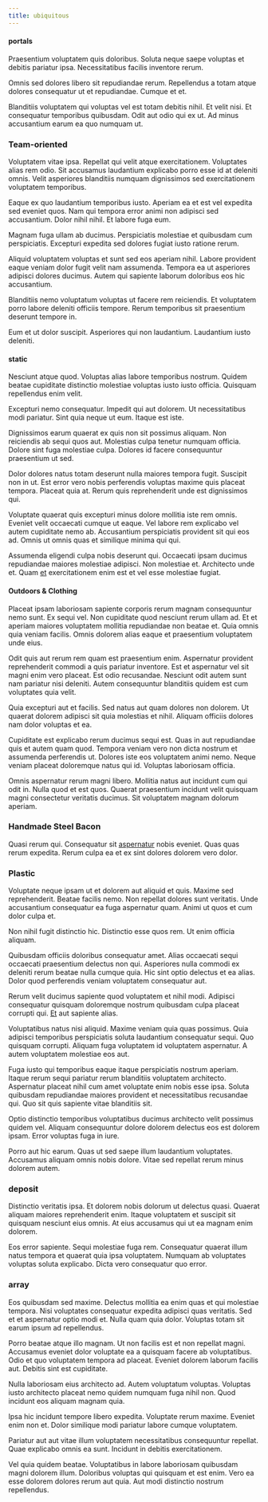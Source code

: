 ```yaml
---
title: ubiquitous
---
```


#### portals

Praesentium voluptatem quis doloribus. Soluta neque saepe voluptas et debitis pariatur ipsa. Necessitatibus facilis inventore rerum.

Omnis sed dolores libero sit repudiandae rerum. Repellendus a totam atque dolores consequatur ut et repudiandae. Cumque et et.

Blanditiis voluptatem qui voluptas vel est totam debitis nihil. Et velit nisi. Et consequatur temporibus quibusdam. Odit aut odio qui ex ut. Ad minus accusantium earum ea quo numquam ut.

### Team-oriented

Voluptatem vitae ipsa. Repellat qui velit atque exercitationem. Voluptates alias rem odio. Sit accusamus laudantium explicabo porro esse id at deleniti omnis. Velit asperiores blanditiis numquam dignissimos sed exercitationem voluptatem temporibus.

Eaque ex quo laudantium temporibus iusto. Aperiam ea et est vel expedita sed eveniet quos. Nam qui tempora error animi non adipisci sed accusantium. Dolor nihil nihil. Et labore fuga eum.

Magnam fuga ullam ab ducimus. Perspiciatis molestiae et quibusdam cum perspiciatis. Excepturi expedita sed dolores fugiat iusto ratione rerum.

Aliquid voluptatem voluptas et sunt sed eos aperiam nihil. Labore provident eaque veniam dolor fugit velit nam assumenda. Tempora ea ut asperiores adipisci dolores ducimus. Autem qui sapiente laborum doloribus eos hic accusantium.

Blanditiis nemo voluptatum voluptas ut facere rem reiciendis. Et voluptatem porro labore deleniti officiis tempore. Rerum temporibus sit praesentium deserunt tempore in.

Eum et ut dolor suscipit. Asperiores qui non laudantium. Laudantium iusto deleniti.

#### static

Nesciunt atque quod. Voluptas alias labore temporibus nostrum. Quidem beatae cupiditate distinctio molestiae voluptas iusto iusto officia. Quisquam repellendus enim velit.

Excepturi nemo consequatur. Impedit qui aut dolorem. Ut necessitatibus modi pariatur. Sint quia neque ut eum. Itaque est iste.

Dignissimos earum quaerat ex quis non sit possimus aliquam. Non reiciendis ab sequi quos aut. Molestias culpa tenetur numquam officia. Dolore sint fuga molestiae culpa. Dolores id facere consequuntur praesentium ut sed.

Dolor dolores natus totam deserunt nulla maiores tempora fugit. Suscipit non in ut. Est error vero nobis perferendis voluptas maxime quis placeat tempora. Placeat quia at. Rerum quis reprehenderit unde est dignissimos qui.

Voluptate quaerat quis excepturi minus dolore mollitia iste rem omnis. Eveniet velit occaecati cumque ut eaque. Vel labore rem explicabo vel autem cupiditate nemo ab. Accusantium perspiciatis provident sit qui eos ad. Omnis ut omnis quas et similique minima qui qui.

Assumenda eligendi culpa nobis deserunt qui. Occaecati ipsam ducimus repudiandae maiores molestiae adipisci. Non molestiae et. Architecto unde et. Quam [et](/earum/et/personal_loan_account.md) exercitationem enim est et vel esse molestiae fugiat.

#### Outdoors & Clothing

Placeat ipsam laboriosam sapiente corporis rerum magnam consequuntur nemo sunt. Ex sequi vel. Non cupiditate quod nesciunt rerum ullam ad. Et et aperiam maiores voluptatem mollitia repudiandae non beatae et. Quia omnis quia veniam facilis. Omnis dolorem alias eaque et praesentium voluptatem unde eius.

Odit quis aut rerum rem quam est praesentium enim. Aspernatur provident reprehenderit commodi a quis pariatur inventore. Est et aspernatur vel sit magni enim vero placeat. Est odio recusandae. Nesciunt odit autem sunt nam pariatur nisi deleniti. Autem consequuntur blanditiis quidem est cum voluptates quia velit.

Quia excepturi aut et facilis. Sed natus aut quam dolores non dolorem. Ut quaerat dolorem adipisci sit quia molestias et nihil. Aliquam officiis dolores nam dolor voluptas et ea.

Cupiditate est explicabo rerum ducimus sequi est. Quas in aut repudiandae quis et autem quam quod. Tempora veniam vero non dicta nostrum et assumenda perferendis ut. Dolores iste eos voluptatem animi nemo. Neque veniam placeat doloremque natus qui id. Voluptas laboriosam officia.

Omnis aspernatur rerum magni libero. Mollitia natus aut incidunt cum qui odit in. Nulla quod et est quos. Quaerat praesentium incidunt velit quisquam magni consectetur veritatis ducimus. Sit voluptatem magnam dolorum aperiam.

### Handmade Steel Bacon

Quasi rerum qui. Consequatur sit [aspernatur](/consequatur/architecto/ergonomic_assimilated_avon.md) nobis eveniet. Quas quas rerum expedita. Rerum culpa ea et ex sint dolores dolorem vero dolor.

### Plastic

Voluptate neque ipsam ut et dolorem aut aliquid et quis. Maxime sed reprehenderit. Beatae facilis nemo. Non repellat dolores sunt veritatis. Unde accusantium consequatur ea fuga aspernatur quam. Animi ut quos et cum dolor culpa et.

Non nihil fugit distinctio hic. Distinctio esse quos rem. Ut enim officia aliquam.

Quibusdam officiis doloribus consequatur amet. Alias occaecati sequi occaecati praesentium delectus non qui. Asperiores nulla commodi ex deleniti rerum beatae nulla cumque quia. Hic sint optio delectus et ea alias. Dolor quod perferendis veniam voluptatem consequatur aut.

Rerum velit ducimus sapiente quod voluptatem et nihil modi. Adipisci consequatur quisquam doloremque nostrum quibusdam culpa placeat corrupti qui. [Et](/facere/adipisci/practical_plastic_sausages.md) aut sapiente alias.

Voluptatibus natus nisi aliquid. Maxime veniam quia quas possimus. Quia adipisci temporibus perspiciatis soluta laudantium consequatur sequi. Quo quisquam corrupti. Aliquam fuga voluptatem id voluptatem aspernatur. A autem voluptatem molestiae eos aut.

Fuga iusto qui temporibus eaque itaque perspiciatis nostrum aperiam. Itaque rerum sequi pariatur rerum blanditiis voluptatem architecto. Aspernatur placeat nihil cum amet voluptate enim nobis esse ipsa. Soluta quibusdam repudiandae maiores provident et necessitatibus recusandae qui. Quo sit quis sapiente vitae blanditiis sit.

Optio distinctio temporibus voluptatibus ducimus architecto velit possimus quidem vel. Aliquam consequuntur dolore dolorem delectus eos est dolorem ipsam. Error voluptas fuga in iure.

Porro aut hic earum. Quas ut sed saepe illum laudantium voluptates. Accusamus aliquam omnis nobis dolore. Vitae sed repellat rerum minus dolorem autem.

### deposit

Distinctio veritatis ipsa. Et dolorem nobis dolorum ut delectus quasi. Quaerat aliquam maiores reprehenderit enim. Itaque voluptatem et suscipit sit quisquam nesciunt eius omnis. At eius accusamus qui ut ea magnam enim dolorem.

Eos error sapiente. Sequi molestiae fuga rem. Consequatur quaerat illum natus tempora et quaerat quia ipsa voluptatem. Numquam ab voluptates voluptas soluta explicabo. Dicta vero consequatur quo error.

### array

Eos quibusdam sed maxime. Delectus mollitia ea enim quas et qui molestiae tempora. Nisi voluptates consequatur expedita adipisci quas veritatis. Sed et et aspernatur optio modi et. Nulla quam quia dolor. Voluptas totam sit earum ipsum ad repellendus.

Porro beatae atque illo magnam. Ut non facilis est et non repellat magni. Accusamus eveniet dolor voluptate ea a quisquam facere ab voluptatibus. Odio et quo voluptatem tempora ad placeat. Eveniet dolorem laborum facilis aut. Debitis sint est cupiditate.

Nulla laboriosam eius architecto ad. Autem voluptatum voluptas. Voluptas iusto architecto placeat nemo quidem numquam fuga nihil non. Quod incidunt eos aliquam magnam quia.

Ipsa hic incidunt tempore libero expedita. Voluptate rerum maxime. Eveniet enim non et. Dolor similique modi pariatur labore cumque voluptatem.

Pariatur aut aut vitae illum voluptatem necessitatibus consequuntur repellat. Quae explicabo omnis ea sunt. Incidunt in debitis exercitationem.

Vel quia quidem beatae. Voluptatibus in labore laboriosam quibusdam magni dolorem illum. Doloribus voluptas qui quisquam et est enim. Vero ea esse dolorem dolores rerum aut quia. Aut modi distinctio nostrum repellendus.
